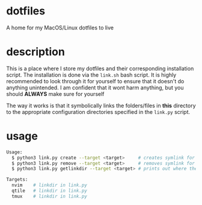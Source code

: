 # dotfiles
A home for my MacOS/Linux dotfiles to live

# description
This is a place where I store my dotfiles and their corresponding installation script.
The installation is done via the `link.sh` bash script. It is highly recommended to look through it for yourself to ensure that it doesn't do anything unintended.
I am confident that it wont harm anything, but you should **ALWAYS** make sure for yourself

The way it works is that it symbolically links the folders/files in **this** directory to the appropriate configuration directories specified in the `link.py` script.

# usage

```sh
Usage:
  $ python3 link.py create --target <target>     # creates symlink for target based on linkdir in script
  $ python3 link.py remove --target <target>     # removes symlink for the target (effectively uninstalling the configuration)
  $ python3 link.py getlinkdir --target <target> # prints out where the target would get linked has create been run instead

Targets:
  nvim    # linkdir in link.py
  qtile   # linkdir in link.py
  tmux    # linkdir in link.py
```
